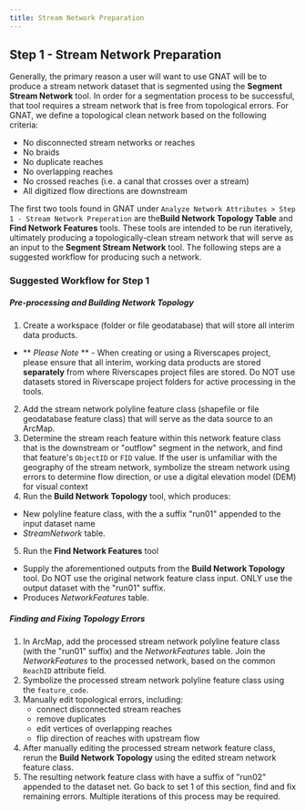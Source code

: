```yaml
---
title: Stream Network Preparation
---
```



## Step 1 - Stream Network Preparation

Generally, the primary reason a user will want to use GNAT will be to produce a stream network dataset that is segmented using the **Segment Stream Network** tool.  In order for a segmentation process to be successful, that tool requires a stream network that is free from topological errors. For GNAT, we define a topological clean network based on the following criteria:

* No disconnected stream networks or reaches
* No braids
* No duplicate reaches
* No overlapping reaches
* No crossed reaches (i.e. a canal that crosses over a stream)
* All digitized flow directions are downstream

The first two tools found in GNAT under `Analyze Network Attributes > Step 1 - Stream Network Preperation` are 
the**Build Network Topology Table** and **Find Network Features** tools. These tools are intended to be run 
iteratively, ultimately producing a topologically-clean stream network that will serve as an input to the 
**Segment Stream Network** tool.  The following steps are a suggested workflow for producing such a network.

### Suggested Workflow for Step 1

##### Pre-processing and Building Network Topology

1. Create a workspace (folder or file geodatabase) that will store all interim data products.
  * ** *Please Note* ** - When creating or using a Riverscapes project, please ensure that all interim, working data products are stored **separately** from where Riverscapes project files are stored.  Do NOT use datasets stored in Riverscape project folders for active processing in the tools.
2. Add the stream network polyline feature class (shapefile or file geodatabase feature class) that will serve as the data source to an ArcMap.
3. Determine the stream reach feature within this network feature class that is the downstream or "outflow" segment in the network, and find that feature's `ObjectID` or `FID` value. If the user is unfamiliar with the geography of the stream network, symbolize the stream network using errors to determine flow direction, or use a digital elevation model (DEM) for visual context 
4. Run the **Build Network Topology** tool, which produces:
  * New polyline feature class, with the a suffix "run01" appended to the input dataset name
  * _StreamNetwork_ table.
5. Run the **Find Network Features** tool
  * Supply the aforementioned outputs from the **Build Network Topology** tool. Do NOT use the original network feature class input.  ONLY use the output dataset with the 
"run01" suffix.
  * Produces _NetworkFeatures_ table.

##### Finding and Fixing Topology Errors
1. In ArcMap, add the processed stream network polyline feature class (with the "run01" suffix) and the _NetworkFeatures_ table.  Join the _NetworkFeatures_ to the processed network, based on the common `ReachID` attribute field.
2. Symbolize the processed stream network polyline feature class using the `feature_code`.
3. Manually edit topological errors, including:
	- connect disconnected stream reaches
	- remove duplicates
	- edit vertices of overlapping reaches
	- flip direction of reaches with upstream flow
4. After manually editing the processed stream network feature class, rerun the **Build Network Topology** using the edited stream network feature class.
5. The resulting network feature class with have a suffix of "run02" appended to the dataset net.  Go back to set 1 of this section, find and fix remaining errors.  Multiple iterations of this process may be required.